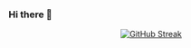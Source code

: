 ### Hi there 👋

<!--
**wgd3/wgd3** is a ✨ _special_ ✨ repository because its `README.md` (this file) appears on your GitHub profile.

Here are some ideas to get you started:

- 🔭 I’m currently working on ...
- 🌱 I’m currently learning ...
- 👯 I’m looking to collaborate on ...
- 🤔 I’m looking for help with ...
- 💬 Ask me about ...
- 📫 How to reach me: ...
- 😄 Pronouns: ...
- ⚡ Fun fact: ...
-->

<div align="center">

[![GitHub Streak](https://streak-stats.demolab.com?user=wgd3&theme=nightowl&date_format=M%20j%5B%2C%20Y%5D)](https://git.io/streak-stats)
